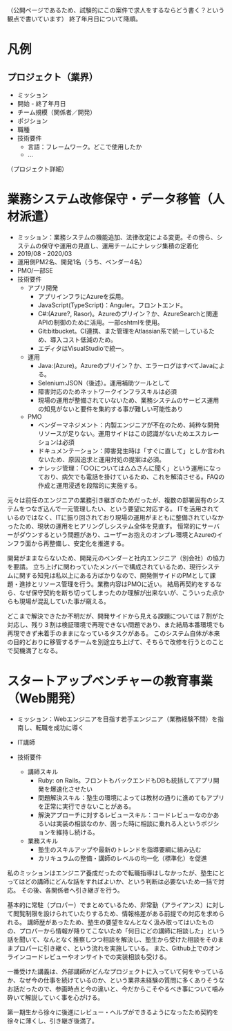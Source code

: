 （公開ページであるため、試験的にこの案件で求人をするならどう書く？という観点で書いています）
終了年月日について降順。

# 凡例
## プロジェクト（業界）
- ミッション
- 開始 - 終了年月日
- チーム規模（関係者／開発）
- ポジション
- 職種
- 技術要件
  - 言語：フレームワーク。どこで使用したか
  - ...

（プロジェクト詳細）

# 業務システム改修保守・データ移管（人材派遣）
- ミッション：業務システムの機能追加、法律改定による変更。その傍ら、システムの保守や運用の見直し、運用チームにナレッジ集積の定着化
- 2019/08 - 2020/03
- 運用側PM2名、開発1名（うち、ベンダー4名）
- PMO/一部SE
- 技術要件
  - アプリ開発
    - アプリインフラにAzureを採用。
    - JavaScript(TypeScript)：Anguler。フロントエンド。
    - C#:(Azure?, Rasor)。Azureのプリイン？か、AzureSearchと関連APIの制御のために活用。一部cshtmlを使用。
    - Git:bitbucket。CI連携、また管理をAtlassian系で統一しているため、導入コスト低減のため。
    - エディタはVisualStudioで統一。
  - 運用
    - Java:(Azure)。Azureのプリイン？か、エラーログはすべてJavaによる。
    - Selenium:JSON（後述）。運用補助ツールとして
    - 障害対応のためネットワークインフラスキルは必須
    - 現場の運用が整備されていないため、業務システムのサービス運用の知見がないと要件を集約する事が難しい可能性あり
  - PMO
    - ベンダーマネジメント：内製エンジニアが不在のため、純粋な開発リソースが足りない。運用サイドはこの認識がないためエスカレーションは必須
    - ドキュメンテーション：障害発生時は「すぐに直して」としか言われないため、原因追求と運用対処の提案は必須。
    - ナレッジ管理：「○○については△△さんに聞く」という運用になっており、病欠でも電話を掛けているため、これを解消させる。FAQの作成と運用浸透を段階的に実施する。

元々は前任のエンジニアの業務引き継ぎのためだったが、複数の部署固有のシステムをつなぎ込んで一元管理したい、という要望に対応する。
ITを活用されているのではなく、ITに振り回されており現場の運用がまともに整備されていなかったため、現状の運用をヒアリングしシステム全体を見直す。
恒常的にサーバーがダウンするという問題があり、ユーザーお抱えのオンプレ環境とAzureのインフラ面から再整備し、安定化を推進する。

開発がままならないため、開発元のベンダーと社内エンジニア（別会社）の協力を要請。
立ち上げに関わっていたメンバーで構成されているため、現行システムに関する知見は私以上にある方ばかりなので、開発側サイドのPMとして課題・進捗とリソース管理を行う。業務内容はPMOに近い。
結局再契約をするなら、なぜ保守契約を断ち切ってしまったのか理解が出来ないが、こういった点からも現場が混乱していた事が窺える。

どこまで解決できたか不明だが、開発サイドから見える課題については７割がた対応し、残り３割は検証環境で再現できない問題であり、また結局本番環境でも再現できず未着手のままになっているタスクがある。
このシステム自体が本来の目的どおりに移管するチームを別途立ち上げて、そちらで改修を行うとのことで契機満了となる。

# スタートアップベンチャーの教育事業（Web開発）
- ミッション：Webエンジニアを目指す若手エンジニア（業務経験不問）を指南し、転職を成功に導く
- IT講師

- 技術要件
  - 講師スキル
    - Ruby: on Rails。フロントもバックエンドもDBも統括してアプリ開発を爆速化させたい
    - 問題解決スキル：塾生の環境によっては教材の通りに進めてもアプリを正常に実行できないことがある。
    - 解決アプローチに対するレビュースキル：コードレビューなのかあるいは実装の相談なのか、困った時に相談に乗れる人というポジションを維持し続ける。
  - 業務スキル
    - 塾生のスキルアップや最新のトレンドを指導要綱に組み込む
    - カリキュラムの整備・講師のレベルの均一化（標準化）を促進

私のミッションはエンジニア養成だったので転職指導はしなかったが、塾生にとってはどの講師にどんな話をすればよいか、という判断は必要ないため一括で対応。
その後、各関係者へ引き継ぎを行う。

基本的に常駐（プロパー）でまとめているため、非常勤（アライアンス）に対して閲覧制限を設けられていたりするため、情報格差がある前提での対応を求められる。
講師歴があったため、塾生の要望をなんとなく汲み取ってはいたものの、プロパーから情報が降りてこないため「何日にどの講師に相談した」という話を聞いて、なんとなく推察しつつ相談を解決し、塾生から受けた相談をそのままプロパーに引き継ぐ、という流れを実施している。
また、Github上でのオンラインコードレビューやオンサイトでの実装相談も受ける。

一番受けた講義は、外部講師がどんなプロジェクトに入っていて何をやっているか、なぜ今の仕事を続けているのか、という業界未経験の質問に多くありそうなお話だったので、参画時点と今の違いと、今だからこそやるべき事について噛み砕いて解説していく事を心がける。

第一期生から徐々に後進にレビュー・ヘルプができるようになったため契約を徐々に薄くし、引き継ぎ後満了。
